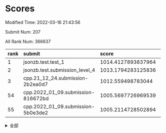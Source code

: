 # Scores

Modified Time: 2022-03-16 21:43:56

Submit Num: 207

All Rank Num: 366637

| rank |               submit               |       score        |       sigma        | pk_num |
| :--- | :--------------------------------- | :----------------- | :----------------- | :----- |
| 1    | jsonzb.test.test_1                 | 1014.4127893837964 | 0.8543682948052204 | 7085   |
| 2    | jsonzb.test.submission_level_4     | 1013.1794283125836 | 0.7917682159112105 | 7088   |
| 3    | cpp.21_12_24.submission-2b2ea0d7   | 1012.559498783044  | 0.8054670501420026 | 7083   |
| 54   | cpp.2022_01_09.submission-816672bd | 1005.5697726969539 | 0.7306846764205438 | 7086   |
| 55   | cpp.2022_01_09.submission-5b0e3de2 | 1005.2114728502894 | 0.7281637823381526 | 7089   |


<details>
<summary>全部</summary>

| rank |                 submit                 |       score        |       sigma        | pk_num |
| :--- | :------------------------------------- | :----------------- | :----------------- | :----- |
| 1    | jsonzb.test.test_1                     | 1014.4127893837964 | 0.8543682948052204 | 7085   |
| 2    | jsonzb.test.submission_level_4         | 1013.1794283125836 | 0.7917682159112105 | 7088   |
| 3    | cpp.21_12_24.submission-2b2ea0d7       | 1012.559498783044  | 0.8054670501420026 | 7083   |
| 4    | gobigger.level_3.submission_level_3_12 | 1011.9248155713384 | 0.7867870740710091 | 7084   |
| 5    | gobigger.level_3.submission_level_3_23 | 1011.2658860352177 | 0.7478080537402089 | 7084   |
| 6    | gobigger.level_3.submission_level_3_39 | 1011.2501050264001 | 0.7596008959524463 | 7083   |
| 7    | gobigger.level_3.submission_level_3_33 | 1011.2108067422483 | 0.7698617085675014 | 7085   |
| 8    | gobigger.level_3.submission_level_3_25 | 1011.1652608788592 | 0.8070902446242386 | 7083   |
| 9    | gobigger.level_3.submission_level_3_9  | 1011.0874503890195 | 0.7677552876248651 | 7087   |
| 10   | gobigger.level_3.submission_level_3_10 | 1010.9309288861988 | 0.790095534725854  | 7085   |
| 11   | gobigger.level_3.submission_level_3_26 | 1010.8715451752007 | 0.7558391261712498 | 7084   |
| 12   | gobigger.level_3.submission_level_3_5  | 1010.7995410803961 | 0.7431222832176917 | 7085   |
| 13   | gobigger.level_3.submission_level_3_30 | 1010.7771083640671 | 0.7926313997284752 | 7086   |
| 14   | gobigger.level_3.submission_level_3_31 | 1010.7768841763722 | 0.7644902574569685 | 7087   |
| 15   | gobigger.level_3.submission_level_3_4  | 1010.5559333571726 | 0.7650254516129447 | 7086   |
| 16   | gobigger.level_3.submission_level_3_24 | 1010.5397798598017 | 0.7446737860194825 | 7082   |
| 17   | gobigger.level_3.submission_level_3_17 | 1010.4091267029113 | 0.7441114543757027 | 7083   |
| 18   | gobigger.level_3.submission_level_3_42 | 1010.4063150424619 | 0.7763015576211821 | 7092   |
| 19   | gobigger.level_3.submission_level_3_28 | 1010.3951842490918 | 0.7610989111969135 | 7092   |
| 20   | gobigger.level_3.submission_level_3_19 | 1010.3687639637084 | 0.7788191664246567 | 7086   |
| 21   | gobigger.level_3.submission_level_3_8  | 1010.3610306868131 | 0.7685021571988114 | 7089   |
| 22   | gobigger.level_3.submission_level_3_3  | 1010.3142563541562 | 0.7878970593398377 | 7083   |
| 23   | gobigger.level_3.submission_level_3_47 | 1010.298309141181  | 0.7874093239188973 | 7084   |
| 24   | gobigger.level_3.submission_level_3_20 | 1010.2495750632693 | 0.7593313340367163 | 7087   |
| 25   | gobigger.level_3.submission_level_3_6  | 1010.2462256429104 | 0.7654871462314569 | 7083   |
| 26   | gobigger.level_3.submission_level_3_38 | 1010.2359447616942 | 0.7546558522703802 | 7086   |
| 27   | gobigger.level_3.submission_level_3_45 | 1010.2299353624295 | 0.752648732054485  | 7082   |
| 28   | gobigger.level_3.submission_level_3_34 | 1010.2283306630234 | 0.7567533852908571 | 7085   |
| 29   | gobigger.level_3.submission_level_3_48 | 1010.2037857263023 | 0.7682394639817816 | 7088   |
| 30   | gobigger.level_3.submission_level_3_11 | 1010.1782455552342 | 0.762781350690133  | 7081   |
| 31   | gobigger.level_3.submission_level_3_35 | 1010.1055762866337 | 0.7685249788488459 | 7081   |
| 32   | gobigger.level_3.submission_level_3_15 | 1010.0800046303258 | 0.7767612162091314 | 7085   |
| 33   | gobigger.level_3.submission_level_3_13 | 1010.0273544005963 | 0.7572817478085644 | 7085   |
| 34   | gobigger.level_3.submission_level_3_7  | 1010.0063530311774 | 0.7746586058276886 | 7085   |
| 35   | gobigger.level_3.submission_level_3_14 | 1010.0003320274509 | 0.7626316158869736 | 7085   |
| 36   | gobigger.level_3.submission_level_3_27 | 1009.8545835677047 | 0.7668453579986101 | 7085   |
| 37   | gobigger.level_3.submission_level_3_22 | 1009.760585468519  | 0.7515812969752091 | 7077   |
| 38   | gobigger.level_3.submission_level_3_29 | 1009.655468497342  | 0.7526611996926184 | 7081   |
| 39   | gobigger.level_3.submission_level_3_44 | 1009.6491128205669 | 0.7442117091828958 | 7088   |
| 40   | gobigger.level_3.submission_level_3_16 | 1009.4143157955536 | 0.7554330130868859 | 7087   |
| 41   | gobigger.level_3.submission_level_3_21 | 1009.3731112803507 | 0.7282609018600442 | 7080   |
| 42   | gobigger.level_3.submission_level_3_37 | 1009.3138631964695 | 0.7545244578741912 | 7085   |
| 43   | gobigger.level_3.submission_level_3_1  | 1009.2768057996889 | 0.7461006060897455 | 7083   |
| 44   | gobigger.level_3.submission_level_3_18 | 1009.247361361861  | 0.7497197839581519 | 7086   |
| 45   | gobigger.level_3.submission_level_3_32 | 1009.2466086689567 | 0.7588012436437573 | 7087   |
| 46   | gobigger.level_3.submission_level_3_41 | 1009.2299643474947 | 0.7393740078646054 | 7087   |
| 47   | gobigger.level_3.submission_level_3_46 | 1009.0567366438382 | 0.7230629285984841 | 7086   |
| 48   | gobigger.level_3.submission_level_3_40 | 1008.9519019861499 | 0.7419863395303021 | 7084   |
| 49   | gobigger.level_3.submission_level_3_0  | 1008.941299794465  | 0.7464288813526939 | 7084   |
| 50   | gobigger.level_3.submission_level_3_2  | 1008.8379767846175 | 0.7362449857719988 | 7082   |
| 51   | gobigger.level_3.submission_level_3_49 | 1008.6237380327839 | 0.7467562645371134 | 7086   |
| 52   | gobigger.level_3.submission_level_3_36 | 1008.5740529595465 | 0.7467316046218949 | 7082   |
| 53   | gobigger.level_3.submission_level_3_43 | 1008.1172577173984 | 0.7327905570621674 | 7079   |
| 54   | cpp.2022_01_09.submission-816672bd     | 1005.5697726969539 | 0.7306846764205438 | 7086   |
| 55   | cpp.2022_01_09.submission-5b0e3de2     | 1005.2114728502894 | 0.7281637823381526 | 7089   |
| 56   | gobigger.level_1.submission_level_1_38 | 1004.7328745882744 | 0.7326994919482853 | 7080   |
| 57   | gobigger.level_1.submission_level_1_42 | 1004.43477252276   | 0.7145372658348139 | 7083   |
| 58   | gobigger.level_1.submission_level_1_43 | 1004.4151039541047 | 0.7173376393607761 | 7088   |
| 59   | gobigger.level_1.submission_level_1_31 | 1004.2637013395566 | 0.715073448725226  | 7082   |
| 60   | gobigger.level_1.submission_level_1_18 | 1004.2611033507244 | 0.7238461423055533 | 7084   |
| 61   | gobigger.level_1.submission_level_1_39 | 1004.2162746149114 | 0.718279043026374  | 7084   |
| 62   | gobigger.level_1.submission_level_1_29 | 1004.1264577956476 | 0.7123583451050459 | 7080   |
| 63   | gobigger.level_1.submission_level_1_41 | 1004.113467886427  | 0.7190279305884639 | 7088   |
| 64   | gobigger.level_1.submission_level_1_46 | 1004.1082034071391 | 0.7335291106499268 | 7082   |
| 65   | gobigger.level_1.submission_level_1_15 | 1004.1049540098664 | 0.7179932740836916 | 7085   |
| 66   | gobigger.level_1.submission_level_1_12 | 1003.9946208627609 | 0.7242741002059945 | 7089   |
| 67   | gobigger.level_1.submission_level_1_24 | 1003.9670855939962 | 0.7316670164853467 | 7083   |
| 68   | gobigger.level_1.submission_level_1_28 | 1003.9306783336962 | 0.7194907859959495 | 7080   |
| 69   | gobigger.level_1.submission_level_1_6  | 1003.8849580276982 | 0.7068846416770014 | 7081   |
| 70   | gobigger.level_1.submission_level_1_47 | 1003.871810465923  | 0.7176856809101922 | 7085   |
| 71   | gobigger.level_1.submission_level_1_36 | 1003.776592991919  | 0.7157965770312679 | 7088   |
| 72   | gobigger.level_1.submission_level_1_21 | 1003.7271046224605 | 0.7093024929816448 | 7086   |
| 73   | gobigger.level_1.submission_level_1_1  | 1003.6439060631672 | 0.7230601889965773 | 7078   |
| 74   | gobigger.level_1.submission_level_1_37 | 1003.6397188200162 | 0.7166800712735768 | 7085   |
| 75   | gobigger.level_1.submission_level_1_45 | 1003.6247073799957 | 0.7215478052716255 | 7087   |
| 76   | gobigger.level_1.submission_level_1_26 | 1003.530280582177  | 0.7136899614965921 | 7084   |
| 77   | gobigger.level_1.submission_level_1_34 | 1003.5135458541487 | 0.7115147684895284 | 7080   |
| 78   | gobigger.level_1.submission_level_1_20 | 1003.4442517177134 | 0.7205683273629911 | 7085   |
| 79   | gobigger.level_1.submission_level_1_19 | 1003.4201810507053 | 0.7297678655797695 | 7090   |
| 80   | gobigger.level_1.submission_level_1_10 | 1003.3479618342693 | 0.7054973429987557 | 7086   |
| 81   | gobigger.level_1.submission_level_1_8  | 1003.3434312468936 | 0.7102871308826975 | 7085   |
| 82   | gobigger.level_1.submission_level_1_27 | 1003.2761125520725 | 0.7229644982909345 | 7077   |
| 83   | gobigger.level_1.submission_level_1_3  | 1003.2493304157616 | 0.7202079644394062 | 7084   |
| 84   | gobigger.level_1.submission_level_1_2  | 1003.2093509022758 | 0.7239339845071433 | 7079   |
| 85   | gobigger.level_1.submission_level_1_5  | 1003.1859108316949 | 0.7053900015137474 | 7081   |
| 86   | gobigger.level_1.submission_level_1_11 | 1003.1426592135758 | 0.7169107742664503 | 7087   |
| 87   | gobigger.level_1.submission_level_1_35 | 1003.0091563337529 | 0.7103221686760371 | 7090   |
| 88   | gobigger.level_1.submission_level_1_48 | 1003.0030749120699 | 0.7222104209809    | 7084   |
| 89   | gobigger.level_1.submission_level_1_44 | 1002.948668503377  | 0.7135540285116927 | 7092   |
| 90   | gobigger.level_1.submission_level_1_17 | 1002.9336903351455 | 0.7125070848977908 | 7089   |
| 91   | gobigger.level_1.submission_level_1_22 | 1002.8513932683733 | 0.7094636037130074 | 7088   |
| 92   | gobigger.level_1.submission_level_1_7  | 1002.8441155451741 | 0.7156573423871354 | 7080   |
| 93   | gobigger.level_1.submission_level_1_14 | 1002.8398307247663 | 0.7143405572852423 | 7091   |
| 94   | gobigger.level_1.submission_level_1_33 | 1002.6767076391818 | 0.7218620688882392 | 7085   |
| 95   | gobigger.level_1.submission_level_1_40 | 1002.6530768256919 | 0.710079137660842  | 7080   |
| 96   | gobigger.level_1.submission_level_1_23 | 1002.5982061875849 | 0.7079509236207326 | 7092   |
| 97   | gobigger.level_1.submission_level_1_9  | 1002.575467458017  | 0.715941240369394  | 7088   |
| 98   | gobigger.level_1.submission_level_1_30 | 1002.5400802678266 | 0.7091790716387824 | 7087   |
| 99   | gobigger.level_1.submission_level_1_49 | 1002.5269460545442 | 0.7203791634368715 | 7085   |
| 100  | gobigger.level_1.submission_level_1_13 | 1002.3120871360089 | 0.7029272105394786 | 7082   |
| 101  | gobigger.level_1.submission_level_1_16 | 1002.2396894739339 | 0.714523619209468  | 7085   |
| 102  | gobigger.level_1.submission_level_1_25 | 1002.2042772232608 | 0.7271745431720982 | 7084   |
| 103  | gobigger.level_1.submission_level_1_32 | 1001.8885033234428 | 0.7072487244243356 | 7082   |
| 104  | gobigger.level_1.submission_level_1_0  | 1001.6956591223204 | 0.7128192753590052 | 7085   |
| 105  | gobigger.level_1.submission_level_1_4  | 1001.6377394854435 | 0.7077785569092564 | 7081   |
| 106  | gobigger.random.submission_random_10   | 997.2785011141731  | 0.7012137274502022 | 7087   |
| 107  | gobigger.random.submission_random_36   | 997.1616188430794  | 0.7089882537767354 | 7081   |
| 108  | gobigger.random.submission_random_48   | 997.0417984549816  | 0.7103863537230317 | 7086   |
| 109  | gobigger.random.submission_random_34   | 996.9047263712712  | 0.7000370336823201 | 7084   |
| 110  | gobigger.random.submission_random_45   | 996.8451255207126  | 0.7124042815055257 | 7082   |
| 111  | gobigger.random.submission_random_17   | 996.7663955901688  | 0.7091931101705362 | 7082   |
| 112  | gobigger.random.submission_random_30   | 996.6458525019015  | 0.6990608339444392 | 7084   |
| 113  | gobigger.random.submission_random_28   | 996.5701787354772  | 0.7066734607081137 | 7082   |
| 114  | gobigger.random.submission_random_47   | 996.5534288099167  | 0.6973658435570939 | 7088   |
| 115  | gobigger.random.submission_random_22   | 996.5166419459234  | 0.6936350133481988 | 7087   |
| 116  | gobigger.random.submission_random_16   | 996.4945047018163  | 0.7111447330438166 | 7091   |
| 117  | gobigger.random.submission_random_8    | 996.4790930043762  | 0.7096685084300778 | 7090   |
| 118  | gobigger.random.submission_random_14   | 996.4636829045339  | 0.7059120623403875 | 7087   |
| 119  | gobigger.random.submission_random_18   | 996.2699166764129  | 0.7131882667962636 | 7089   |
| 120  | gobigger.random.submission_random_46   | 996.2694459729737  | 0.7016440238079537 | 7084   |
| 121  | gobigger.random.submission_random_44   | 996.2438392350999  | 0.7138173055231056 | 7086   |
| 122  | gobigger.random.submission_random_37   | 996.2045324056697  | 0.7073260187871123 | 7079   |
| 123  | gobigger.random.submission_random_21   | 996.1839873755985  | 0.7125050454385838 | 7088   |
| 124  | gobigger.random.submission_random_49   | 996.1596774656252  | 0.7018006483810474 | 7083   |
| 125  | gobigger.random.submission_random_29   | 996.1104892967543  | 0.7152553359289843 | 7090   |
| 126  | gobigger.random.submission_random_41   | 996.0819473027018  | 0.7187907067459499 | 7089   |
| 127  | gobigger.random.submission_random_24   | 996.0036756662805  | 0.7226168253465131 | 7086   |
| 128  | gobigger.random.submission_random_1    | 995.9275881088656  | 0.7148344920889615 | 7087   |
| 129  | gobigger.random.submission_random_31   | 995.9008529891909  | 0.7128961354358995 | 7084   |
| 130  | gobigger.random.submission_random_2    | 995.889626841654   | 0.7060646426168957 | 7086   |
| 131  | gobigger.random.submission_random_38   | 995.8847537613823  | 0.7199557220721859 | 7087   |
| 132  | gobigger.random.submission_random_26   | 995.8454439004175  | 0.7196153362961064 | 7084   |
| 133  | gobigger.random.submission_random_43   | 995.8189158004039  | 0.7186103342483026 | 7085   |
| 134  | gobigger.random.submission_random_23   | 995.6656012704744  | 0.7224557340199063 | 7084   |
| 135  | gobigger.random.submission_random_42   | 995.6558001077227  | 0.7047807999860275 | 7086   |
| 136  | gobigger.random.submission_random_5    | 995.6534154685886  | 0.7142022758742165 | 7080   |
| 137  | gobigger.random.submission_random_40   | 995.6354558187329  | 0.7099178683976356 | 7086   |
| 138  | gobigger.random.submission_random_25   | 995.6324874741127  | 0.7193355066442217 | 7090   |
| 139  | gobigger.random.submission_random_3    | 995.5908520305153  | 0.7180894096903995 | 7086   |
| 140  | gobigger.random.submission_random_15   | 995.5438199607386  | 0.7109847731944007 | 7082   |
| 141  | gobigger.random.submission_random_6    | 995.5317770558013  | 0.7234482807572981 | 7084   |
| 142  | gobigger.random.submission_random_11   | 995.4761412137801  | 0.7109026746782984 | 7081   |
| 143  | gobigger.random.submission_random_4    | 995.4758165617741  | 0.7240826138953366 | 7081   |
| 144  | gobigger.random.submission_random_13   | 995.3380597263821  | 0.721335570023865  | 7084   |
| 145  | gobigger.random.submission_random_19   | 995.29919610787    | 0.7119915988654197 | 7092   |
| 146  | gobigger.random.submission_random_12   | 995.2371805841935  | 0.717164906804613  | 7084   |
| 147  | gobigger.random.submission_random_35   | 995.0947334399557  | 0.7169873365682535 | 7082   |
| 148  | gobigger.random.submission_random_27   | 995.0909751916146  | 0.7031314470956166 | 7086   |
| 149  | gobigger.random.submission_random_32   | 995.0738836459343  | 0.7236573236560595 | 7080   |
| 150  | gobigger.random.submission_random_7    | 995.0399028945751  | 0.7083254347577539 | 7084   |
| 151  | gobigger.random.submission_random_20   | 994.9929564434831  | 0.7204169332622471 | 7081   |
| 152  | gobigger.random.submission_random_33   | 994.9804981029699  | 0.7282494991014439 | 7086   |
| 153  | gobigger.random.submission_random_0    | 994.7071598702443  | 0.7215505623066252 | 7080   |
| 154  | gobigger.level_2.submission_level_2_14 | 994.6453939148695  | 0.7452773962528391 | 7088   |
| 155  | gobigger.random.submission_random_39   | 994.326395864924   | 0.694366138802462  | 7083   |
| 156  | gobigger.random.submission_random_9    | 994.2838911408477  | 0.7307797237593295 | 7087   |
| 157  | gobigger.level_2.submission_level_2_40 | 993.860967301505   | 0.736361869167634  | 7085   |
| 158  | gobigger.level_2.submission_level_2_24 | 993.8148910205272  | 0.7337934444009171 | 7091   |
| 159  | gobigger.level_2.submission_level_2_48 | 993.8126539382004  | 0.7313345614973686 | 7088   |
| 160  | gobigger.level_2.submission_level_2_12 | 993.7036206813461  | 0.7475477392626659 | 7081   |
| 161  | gobigger.level_2.submission_level_2_45 | 993.3484881385357  | 0.7407018326406366 | 7088   |
| 162  | gobigger.level_2.submission_level_2_29 | 993.3029137187813  | 0.752996122187235  | 7084   |
| 163  | gobigger.level_2.submission_level_2_4  | 993.1970437772227  | 0.7311033857842396 | 7084   |
| 164  | gobigger.level_2.submission_level_2_9  | 992.9561855340654  | 0.7352864259850407 | 7081   |
| 165  | gobigger.level_2.submission_level_2_18 | 992.9225620936437  | 0.7342961120934592 | 7084   |
| 166  | gobigger.level_2.submission_level_2_35 | 992.9225424465255  | 0.7241321586754306 | 7086   |
| 167  | gobigger.level_2.submission_level_2_23 | 992.8796002781438  | 0.7324231588950886 | 7088   |
| 168  | gobigger.level_2.submission_level_2_44 | 992.805566946822   | 0.7329759820716484 | 7081   |
| 169  | gobigger.level_2.submission_level_2_41 | 992.8018912036734  | 0.7214943646400286 | 7086   |
| 170  | gobigger.level_2.submission_level_2_20 | 992.7916461812202  | 0.7327860020078948 | 7082   |
| 171  | gobigger.level_2.submission_level_2_19 | 992.5034497785267  | 0.7490274874683485 | 7086   |
| 172  | gobigger.level_2.submission_level_2_6  | 992.4961116111508  | 0.7408930450994914 | 7084   |
| 173  | gobigger.level_2.submission_level_2_21 | 992.4941296667403  | 0.7336869236947344 | 7082   |
| 174  | gobigger.level_2.submission_level_2_37 | 992.3927743538222  | 0.7519150988918502 | 7082   |
| 175  | gobigger.level_2.submission_level_2_38 | 992.3555167408553  | 0.7277219775798486 | 7091   |
| 176  | gobigger.level_2.submission_level_2_31 | 992.3303053004347  | 0.7479458442563393 | 7085   |
| 177  | gobigger.level_2.submission_level_2_22 | 992.322202231811   | 0.7482415825718992 | 7082   |
| 178  | gobigger.level_2.submission_level_2_30 | 992.2870302479165  | 0.7437969177102683 | 7087   |
| 179  | gobigger.level_2.submission_level_2_11 | 992.1951682478561  | 0.7335688150511784 | 7084   |
| 180  | gobigger.level_2.submission_level_2_33 | 992.0214348026567  | 0.7460791810367364 | 7087   |
| 181  | gobigger.level_2.submission_level_2_7  | 992.0138723485096  | 0.7592528042543484 | 7089   |
| 182  | gobigger.level_2.submission_level_2_3  | 992.007099884301   | 0.7482449243550857 | 7088   |
| 183  | gobigger.level_2.submission_level_2_5  | 991.9361359215834  | 0.7327702509676695 | 7083   |
| 184  | gobigger.level_2.submission_level_2_13 | 991.9221292975245  | 0.7403678344334983 | 7082   |
| 185  | gobigger.level_2.submission_level_2_16 | 991.8697634436214  | 0.7643941691492432 | 7088   |
| 186  | gobigger.level_2.submission_level_2_39 | 991.8467692502801  | 0.7683936766532219 | 7083   |
| 187  | gobigger.level_2.submission_level_2_42 | 991.8452514407037  | 0.7451068827226396 | 7088   |
| 188  | gobigger.level_2.submission_level_2_10 | 991.7326758687303  | 0.7538331588556428 | 7084   |
| 189  | gobigger.level_2.submission_level_2_32 | 991.6837382440161  | 0.7416401000132402 | 7087   |
| 190  | gobigger.level_2.submission_level_2_27 | 991.6338347449207  | 0.7392959464111548 | 7083   |
| 191  | gobigger.level_2.submission_level_2_15 | 991.6290533011974  | 0.7481888669831775 | 7084   |
| 192  | gobigger.level_2.submission_level_2_26 | 991.5739114118238  | 0.7613938062570198 | 7085   |
| 193  | gobigger.level_2.submission_level_2_43 | 991.5351052481877  | 0.7440923643492906 | 7087   |
| 194  | gobigger.level_2.submission_level_2_46 | 991.4396801757725  | 0.7389431371665437 | 7091   |
| 195  | gobigger.level_2.submission_level_2_0  | 991.3995522320563  | 0.7683990896547058 | 7081   |
| 196  | gobigger.level_2.submission_level_2_36 | 991.3758330011021  | 0.7565422363564517 | 7085   |
| 197  | gobigger.level_2.submission_level_2_49 | 991.2285813582779  | 0.7542151085322539 | 7086   |
| 198  | gobigger.level_2.submission_level_2_8  | 991.2265232456151  | 0.7605381677185822 | 7082   |
| 199  | gobigger.level_2.submission_level_2_2  | 991.0712952920958  | 0.7415925620234027 | 7081   |
| 200  | gobigger.level_2.submission_level_2_25 | 991.0507372814401  | 0.7633485711014635 | 7082   |
| 201  | gobigger.level_2.submission_level_2_47 | 990.7719983211116  | 0.7657188056551968 | 7084   |
| 202  | gobigger.level_2.submission_level_2_17 | 990.4088096717625  | 0.7520676397931806 | 7085   |
| 203  | gobigger.level_2.submission_level_2_28 | 990.3181062493611  | 0.7726023224593428 | 7083   |
| 204  | gobigger.level_2.submission_level_2_34 | 989.4829734481099  | 0.776099728296077  | 7082   |
| 205  | gobigger.level_2.submission_level_2_1  | 989.1455610127257  | 0.775106708483703  | 7084   |
| 206  | gobigger.none.submission_none_0        | 977.9636636553055  | 1.2511866146990875 | 7090   |
| 207  | gobigger.none.submission_none_1        | 973.6772664841561  | 1.7511679080461802 | 7081   |

</details>